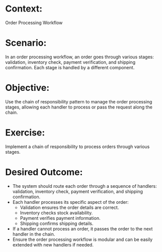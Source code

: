 # Context: 
Order Processing Workflow

# Scenario:
In an order processing workflow, an order goes through various stages: validation, inventory check, payment verification, and shipping confirmation. Each stage is handled by a different component.

# Objective:
Use the chain of responsibility pattern to manage the order processing stages, allowing each handler to process or pass the request along the chain.

# Exercise:
Implement a chain of responsibility to process orders through various stages.

# Desired Outcome:
- The system should route each order through a sequence of handlers: validation, inventory check, payment verification, and shipping confirmation.
- Each handler processes its specific aspect of the order:
  - Validation ensures the order details are correct.
  - Inventory checks stock availability.
  - Payment verifies payment information.
  - Shipping confirms shipping details.
- If a handler cannot process an order, it passes the order to the next handler in the chain.
- Ensure the order processing workflow is modular and can be easily extended with new handlers if needed.